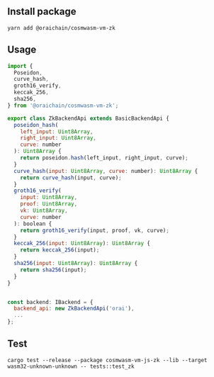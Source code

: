 ## Install package

`yarn add @oraichain/cosmwasm-vm-zk`

## Usage

```js
import {
  Poseidon,
  curve_hash,
  groth16_verify,
  keccak_256,
  sha256,
} from '@oraichain/cosmwasm-vm-zk';

export class ZkBackendApi extends BasicBackendApi {
  poseidon_hash(
    left_input: Uint8Array,
    right_input: Uint8Array,
    curve: number
  ): Uint8Array {
    return poseidon.hash(left_input, right_input, curve);
  }
  curve_hash(input: Uint8Array, curve: number): Uint8Array {
    return curve_hash(input, curve);
  }
  groth16_verify(
    input: Uint8Array,
    proof: Uint8Array,
    vk: Uint8Array,
    curve: number
  ): boolean {
    return groth16_verify(input, proof, vk, curve);
  }
  keccak_256(input: Uint8Array): Uint8Array {
    return keccak_256(input);
  }
  sha256(input: Uint8Array): Uint8Array {
    return sha256(input);
  }
}


const backend: IBackend = {
  backend_api: new ZkBackendApi('orai'),
  ...
};

```

## Test

`cargo test --release --package cosmwasm-vm-js-zk --lib --target wasm32-unknown-unknown -- tests::test_zk`
